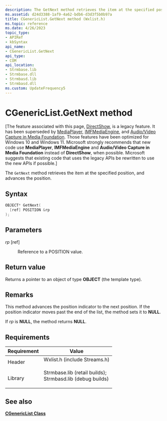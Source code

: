 ```yaml
---
description: The GetNext method retrieves the item at the specified position, and advances the position.
ms.assetid: d24d3388-1af9-4a62-bdb6-d3d3f5b0b97a
title: CGenericList.GetNext method (Wxlist.h)
ms.topic: reference
ms.date: 4/26/2023
topic_type: 
- APIRef
- kbSyntax
api_name: 
- CGenericList.GetNext
api_type: 
- COM
api_location: 
- Strmbase.lib
- Strmbase.dll
- Strmbasd.lib
- Strmbasd.dll
ms.custom: UpdateFrequency5
---
```


# CGenericList.GetNext method

\[The feature associated with this page, [DirectShow](/windows/win32/directshow/directshow), is a legacy feature. It has been superseded by [MediaPlayer](/uwp/api/Windows.Media.Playback.MediaPlayer), [IMFMediaEngine](/windows/win32/api/mfmediaengine/nn-mfmediaengine-imfmediaengine), and [Audio/Video Capture in Media Foundation](windows/win32/medfound/audio-video-capture-in-media-foundation). Those features have been optimized for Windows 10 and Windows 11. Microsoft strongly recommends that new code use **MediaPlayer**, **IMFMediaEngine** and **Audio/Video Capture in Media Foundation** instead of **DirectShow**, when possible. Microsoft suggests that existing code that uses the legacy APIs be rewritten to use the new APIs if possible.\]

The `GetNext` method retrieves the item at the specified position, and advances the position.

## Syntax


```C++
OBJECT* GetNext(
  [ref] POSITION &rp
);
```



## Parameters

<dl> <dt>

*rp* \[ref\]
</dt> <dd>

Reference to a POSITION value.

</dd> </dl>

## Return value

Returns a pointer to an object of type **OBJECT** (the template type).

## Remarks

This method advances the position indicator to the next position. If the position indicator moves past the end of the list, the method sets it to **NULL**.

If *rp* is **NULL**, the method returns **NULL**.

## Requirements



| Requirement | Value |
|--------------------|--------------------------------------------------------------------------------------------------------------------------------------------------------------------------------------------|
| Header<br/>  | <dl> <dt>Wxlist.h (include Streams.h)</dt> </dl>                                                                                    |
| Library<br/> | <dl> <dt>Strmbase.lib (retail builds); </dt> <dt>Strmbasd.lib (debug builds)</dt> </dl> |



## See also

<dl> <dt>

[**CGenericList Class**](cgenericlist.md)
</dt> </dl>

 

 




